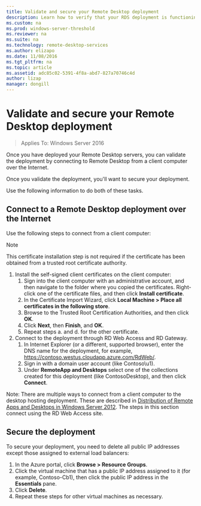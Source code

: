 ```yaml
---
title: Validate and secure your Remote Desktop deployment
description: Learn how to verify that your RDS deployment is functioning.
ms.custom: na
ms.prod: windows-server-threshold
ms.reviewer: na
ms.suite: na
ms.technology: remote-desktop-services
ms.author: elizapo
ms.date: 11/08/2016  
ms.tgt_pltfrm: na
ms.topic: article
ms.assetid: adc85c02-5391-4f8a-abd7-827a70746c4d
author: lizap
manager: dongill
---
```

# Validate and secure your Remote Desktop deployment

>Applies To: Windows Server 2016

Once you have deployed your Remote Desktop servers, you can validate the deployment by connecting to Remote Desktop from a client computer over the Internet.   
  
Once you validate the deployment, you'll want to secure your deployment.  
  
Use the following information to do both of these tasks.  
  
## Connect to a Remote Desktop deployment over the Internet  
Use the following steps to connect from a client computer:  
  
>[!NOTE] 
> This certificate installation step is not required if the certificate has been obtained from a trusted root certificate authority.


1.  Install the self-signed client certificates on the client computer:  
    1.  Sign into the client computer with an administrative account, and then navigate to the folder where you copied the certificates. Right-click one of the certificate files, and then click **Install certificate**.  
    2.  In the Certificate Import Wizard, click **Local Machine > Place all certificates in the following store**.  
    3.  Browse to the Trusted Root Certification Authorities, and then click **OK**.  
    4. Click **Next**, then **Finish**, and **OK**.  
    3.  Repeat steps a. and d. for the other certificate.  
2.  Connect to the deployment through RD Web Access and RD Gateway.  
    1.  In Internet Explorer (or a different, supported browser), enter the DNS name for the deployment, for example, https://contoso.westus.cloudapp.azure.com/RdWeb/.  
    3.  Sign in with a domain user account (like Contoso\u1).  
    4.  Under **RemoteApp and Desktops** select one of the collections created for this deployment (like ContosoDesktop), and then click **Connect**.  
      
  
Note: There are multiple ways to connect from a client computer to the desktop hosting deployment. These are described in [Distribution of Remote Apps and Desktops in Windows Server 2012](http://social.technet.microsoft.com/wiki/contents/articles/14488.distribution-of-remote-apps-and-desktops-in-windows-server-2012.aspx). The steps in this section connect using the RD Web Access site.  
  
## Secure the deployment  
To secure your deployment, you need to delete all public IP addresses except those assigned to external load balancers:  
  
1. In the Azure portal, click **Browse > Resource Groups**.  
2. Click the virtual machine that has a public IP address assigned to it (for example, Contoso-Cb1), then click the public IP address in the **Essentials** pane.  
3. Click **Delete**.
4. Repeat these steps for other virtual machines as necessary.  
  


